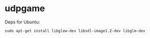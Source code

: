 udpgame
=======

Deps for Ubuntu:

    sudo apt-get install libglew-dev libsdl-image1.2-dev libglm-dev


